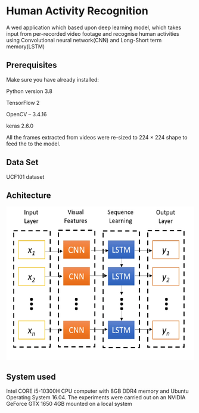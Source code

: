 
# Human Activity Recognition

A wed application which based upon deep learning 
model, which takes input from per-recorded video 
footage and recognise human activities using 
Convolutional neural network(CNN) and Long-Short term 
memory(LSTM)




## Prerequisites

Make sure you have already installed:

Python version 3.8 

TensorFlow 2 

OpenCV – 3.4.16 

keras 2.6.0 


All the frames extracted from videos were re-sized to 224 × 224 shape to feed the to the model.
## Data Set
UCF101 dataset

## Achitecture

![](a.png)


## System used

Intel CORE i5-10300H CPU computer with 8GB 
DDR4 memory and Ubuntu Operating System 16.04. The experiments were carried 
out on an NVIDIA GeForce GTX 1650 4GB mounted on a local system
